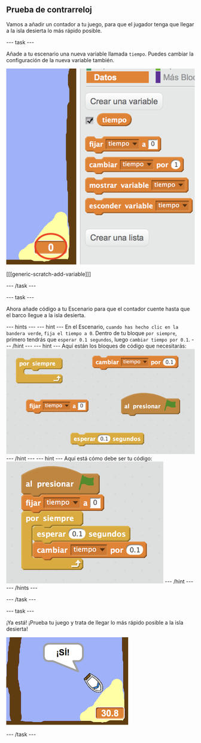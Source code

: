 ## Prueba de contrarreloj

Vamos a añadir un contador a tu juego, para que el jugador tenga que llegar a la isla desierta lo más rápido posible.

\--- task \---

Añade a tu escenario una nueva variable llamada `tiempo`. Puedes cambiar la configuración de la nueva variable también.

![screenshot](images/boat-variable.png)

[[[generic-scratch-add-variable]]]

\--- /task \---

\--- task \---

Ahora añade código a tu Escenario para que el contador cuente hasta que el barco llegue a la isla desierta.

\--- hints \--- \--- hint \--- En el Escenario, `cuando has hecho clic en la bandera verde`, `fija el tiempo a 0`. Dentro de tu bloque `por siempre`, primero tendrás que `esperar 0.1 segundos`, luego `cambiar tiempo por 0.1`. \--- /hint \--- \--- hint \--- Aquí están los bloques de código que necesitarás: ![screenshot](images/boat-time-blocks.png) \--- /hint \--- \--- hint \--- Aquí está cómo debe ser tu código: ![screenshot](images/boat-time-code.png) \--- /hint \--- \--- /hints \---

\--- /task \---

\--- task \---

¡Ya está! ¡Prueba tu juego y trata de llegar lo más rápido posible a la isla desierta!

![screenshot](images/boat-variable-test.png)

\--- /task \---